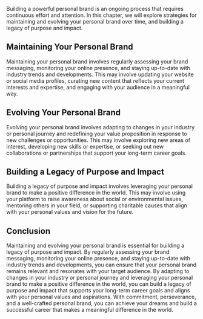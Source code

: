 
Building a powerful personal brand is an ongoing process that requires continuous effort and attention. In this chapter, we will explore strategies for maintaining and evolving your personal brand over time, and building a legacy of purpose and impact.

Maintaining Your Personal Brand
-------------------------------

Maintaining your personal brand involves regularly assessing your brand messaging, monitoring your online presence, and staying up-to-date with industry trends and developments. This may involve updating your website or social media profiles, curating new content that reflects your current interests and expertise, and engaging with your audience in a meaningful way.

Evolving Your Personal Brand
----------------------------

Evolving your personal brand involves adapting to changes in your industry or personal journey and redefining your value proposition in response to new challenges or opportunities. This may involve exploring new areas of interest, developing new skills or expertise, or seeking out new collaborations or partnerships that support your long-term career goals.

Building a Legacy of Purpose and Impact
---------------------------------------

Building a legacy of purpose and impact involves leveraging your personal brand to make a positive difference in the world. This may involve using your platform to raise awareness about social or environmental issues, mentoring others in your field, or supporting charitable causes that align with your personal values and vision for the future.

Conclusion
----------

Maintaining and evolving your personal brand is essential for building a legacy of purpose and impact. By regularly assessing your brand messaging, monitoring your online presence, and staying up-to-date with industry trends and developments, you can ensure that your personal brand remains relevant and resonates with your target audience. By adapting to changes in your industry or personal journey and leveraging your personal brand to make a positive difference in the world, you can build a legacy of purpose and impact that supports your long-term career goals and aligns with your personal values and aspirations. With commitment, perseverance, and a well-crafted personal brand, you can achieve your dreams and build a successful career that makes a meaningful difference in the world.
